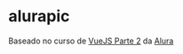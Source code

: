 # alurapic
Baseado no curso de [VueJS Parte 2](https://www.alura.com.br/curso-online-vue-parte2) da [Alura](https://www.alura.com.br/)
